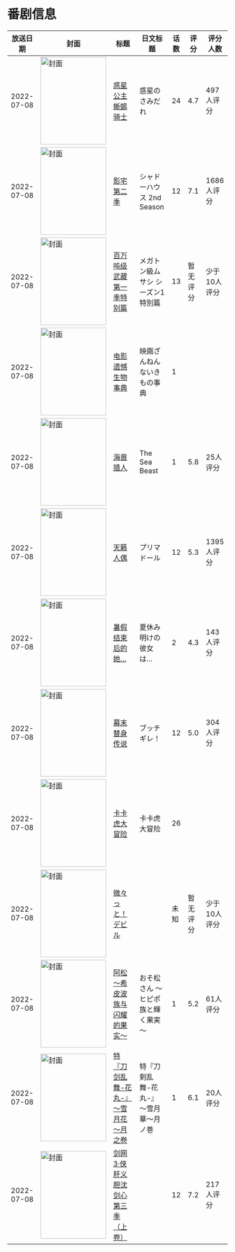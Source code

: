 # 番剧信息

|放送日期|封面|标题|日文标题|话数|评分|评分人数|
|---|---|---|---|---|---|---|
|2022-07-08|<img src="https://lain.bgm.tv/pic/cover/c/55/72/366522_kUOtP.jpg" alt="封面" style="width:150px;height:200px;object-fit:cover;">|[惑星公主蜥蜴骑士](https://bangumi.tv/subject/366522)|惑星のさみだれ|24|4.7|497人评分|
|2022-07-08|<img src="https://lain.bgm.tv/pic/cover/c/df/b7/349084_N5Zvo.jpg" alt="封面" style="width:150px;height:200px;object-fit:cover;">|[影宅 第二季](https://bangumi.tv/subject/349084)|シャドーハウス 2nd Season|12|7.1|1686人评分|
|2022-07-08|<img src="https://lain.bgm.tv/pic/cover/c/3a/18/386549_8FLbb.jpg" alt="封面" style="width:150px;height:200px;object-fit:cover;">|[百万吨级武藏 第一季特别篇](https://bangumi.tv/subject/386549)|メガトン級ムサシ シーズン1特別篇|13|暂无评分|少于10人评分|
|2022-07-08|<img src="https://lain.bgm.tv/pic/cover/c/8a/c2/333258_BI652.jpg" alt="封面" style="width:150px;height:200px;object-fit:cover;">|[电影 遗憾生物事典](https://bangumi.tv/subject/333258)|映画ざんねんないきもの事典|1|||
|2022-07-08|<img src="https://lain.bgm.tv/pic/cover/c/32/30/386625_I5Sgv.jpg" alt="封面" style="width:150px;height:200px;object-fit:cover;">|[海兽猎人](https://bangumi.tv/subject/386625)|The Sea Beast|1|5.8|25人评分|
|2022-07-08|<img src="https://lain.bgm.tv/pic/cover/c/ac/26/366793_y3V9C.jpg" alt="封面" style="width:150px;height:200px;object-fit:cover;">|[天籁人偶](https://bangumi.tv/subject/366793)|プリマドール|12|5.3|1395人评分|
|2022-07-08|<img src="https://bangumi.tv/img/no_icon_subject.png" alt="封面" style="width:150px;height:200px;object-fit:cover;">|[暑假结束后的她…](https://bangumi.tv/subject/377812)|夏休み明けの彼女は…|2|4.3|143人评分|
|2022-07-08|<img src="https://lain.bgm.tv/pic/cover/c/b7/b0/375571_lXRfp.jpg" alt="封面" style="width:150px;height:200px;object-fit:cover;">|[幕末替身传说](https://bangumi.tv/subject/375571)|ブッチギレ！|12|5.0|304人评分|
|2022-07-08|<img src="https://lain.bgm.tv/pic/cover/c/69/b8/422190_aNoST.jpg" alt="封面" style="width:150px;height:200px;object-fit:cover;">|[卡卡虎大冒险](https://bangumi.tv/subject/422190)|卡卡虎大冒险|26|||
|2022-07-08|<img src="https://lain.bgm.tv/pic/cover/c/16/49/389470_YL5Zf.jpg" alt="封面" style="width:150px;height:200px;object-fit:cover;">|[微々っと！デビル](https://bangumi.tv/subject/389470)||未知|暂无评分|少于10人评分|
|2022-07-08|<img src="https://lain.bgm.tv/pic/cover/c/03/f0/338371_0Oul0.jpg" alt="封面" style="width:150px;height:200px;object-fit:cover;">|[阿松 ～希皮波族与闪耀的果实～](https://bangumi.tv/subject/338371)|おそ松さん ～ヒピポ族と輝く果実～|1|5.2|61人评分|
|2022-07-08|<img src="https://lain.bgm.tv/pic/cover/c/ca/06/365705_13WO2.jpg" alt="封面" style="width:150px;height:200px;object-fit:cover;">|[特『刀剑乱舞-花丸-』～雪月花～月之卷](https://bangumi.tv/subject/365705)|特『刀剣乱舞-花丸-』～雪月華～月ノ巻|1|6.1|20人评分|
|2022-07-08|<img src="https://lain.bgm.tv/pic/cover/c/7c/43/313935_2b2ZD.jpg" alt="封面" style="width:150px;height:200px;object-fit:cover;">|[剑网3·侠肝义胆沈剑心 第三季（上卷）](https://bangumi.tv/subject/313935)||12|7.2|217人评分|
